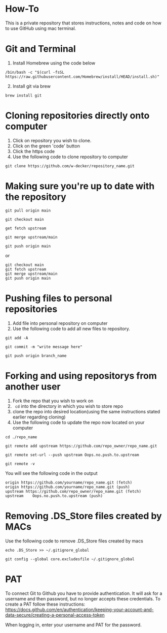 # How-To

This is a private repository that stores instructions, notes and code on how to use GitHub using mac terminal.

# Git and Terminal

1. Install Homebrew using the code below

```
/bin/bash -c "$(curl -fsSL https://raw.githubusercontent.com/Homebrew/install/HEAD/install.sh)"
```

2. Install git via brew

```
brew install git
```

# Cloning repositories directly onto computer

1. Click on repository you wish to clone.
2. Click on the green 'code' button
3. Click the https code
4. Use the following code to clone repository to computer

```
git clone https://github.com/w-decker/repository_name.git
```

# Making sure you're up to date with the repository

```
git pull origin main
```

```
git checkout main
```

```
get fetch upstream
```

```
git merge upstream/main
```

```
git push origin main
```

or

```
git checkout main
git fetch upstream
git merge upstream/main
git push origin main
```

# Pushing files to personal repositories

1. Add file into personal repository on computer
2. Use the following code to add all new files to repository.

```
git add -A
```

```
git commit -m "write message here"
```

```
git push origin branch_name
```

# Forking and using repositorys from another user

1. Fork the repo that you wish to work on
2. ``` cd``` into the directory in which you wish to store repo
3. clone the repo into desired location(using the same instructions stated earlier regarding cloning)
4. Use the following code to update the repo now located on your computer

```
cd ./repo_name
```

```
git remote add upstream https://github.com/repo_owner/repo_name.git
```

```
git remote set-url --push upstream Oops.no.push.to.upstream
```

```
git remote -v
```

You will see the following code in the output

```
origin https://github.com/yourname/repo_name.git (fetch)
origin https://github.com/yourname/repo_name.git (push)
upstream https://github.com/repo_owner/repo_name.git (fetch)
upstream	Oops.no.push.to.upstream (push)
```


# Removing .DS_Store files created by MACs

Use the following code to remove .DS_Store files created by macs

```
echo .DS_Store >> ~/.gitignore_global

git config --global core.excludesfile ~/.gitignore_global
```

# PAT

To connect Git to Github you have to provide authentication. It will ask for a username and then password, but no longer accepts these credentials. To create a PAT follow these instructions: https://docs.github.com/en/authentication/keeping-your-account-and-data-secure/creating-a-personal-access-token

When logging in, enter your username and PAT for the password.



